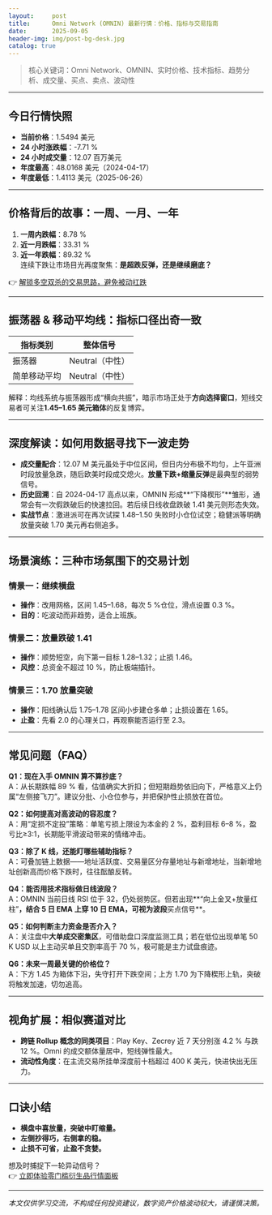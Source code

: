 ```yaml
---
layout:     post
title:      Omni Network (OMNIN) 最新行情：价格、指标与交易指南
date:       2025-09-05
header-img: img/post-bg-desk.jpg
catalog: true
---
```


> 核心关键词：Omni Network、OMNIN、实时价格、技术指标、趋势分析、成交量、买点、卖点、波动性

---

## 今日行情快照
- **当前价格**：1.5494 美元  
- **24 小时涨跌幅**：-7.71 %  
- **24 小时成交量**：12.07 百万美元  
- **年度最高**：48.0168 美元（2024-04-17）  
- **年度最低**：1.4113 美元（2025-06-26）

---

## 价格背后的故事：一周、一月、一年
1. **一周内跌幅**：8.78 %  
2. **近一月跌幅**：33.31 %  
3. **近一年跌幅**：89.32 %  
连续下跌让市场目光再度聚焦：**是超跌反弹，还是继续磨底？**  

👉 [解锁多空双杀的交易思路，避免被动扛跌](https://okxdog.com/)

---

## 振荡器 & 移动平均线：指标口径出奇一致
| 指标类别     | 整体信号 |
|--------------|----------|
| 振荡器        | Neutral（中性） |
| 简单移动平均  | Neutral（中性） |

解释：均线系统与振荡器形成“横向共振”，暗示市场正处于**方向选择窗口**，短线交易者可关注**1.45–1.65 美元箱体**的反复博弈。

---

## 深度解读：如何用数据寻找下一波走势
- **成交量配合**：12.07 M 美元虽处于中位区间，但日内分布极不均匀，上午亚洲时段放量急跌，随后欧美时段成交熄火。**放量下跌+缩量反弹**是最典型的弱势信号。  
- **历史回溯**：自 2024-04-17 高点以来，OMNIN 形成**“下降楔形”**雏形，通常会有一次假跌破后的快速拉回。若后续日线收盘跌破 1.41 美元则形态失效。  
- **实战节点**：激进派可在再次试探 1.48–1.50 失败时小仓位试空；稳健派等明确放量突破 1.70 美元再右侧追多。

---

## 场景演练：三种市场氛围下的交易计划
### 情景一：继续横盘
- **操作**：改用网格，区间 1.45–1.68，每次 5 %仓位，滑点设置 0.3 %。  
- **目的**：吃波动而非趋势，适合上班族。

### 情景二：放量跌破 1.41
- **操作**：顺势短空，向下第一目标 1.28–1.32；止损 1.46。  
- **风控**：总资金不超过 10 %，防止极端插针。

### 情景三：1.70 放量突破
- **操作**：阳线确认后 1.75–1.78 区间小步建仓多单；止损设置在 1.65。  
- **止盈**：先看 2.0 的心理关口，再观察能否运行至 2.3。

---

## 常见问题（FAQ）

**Q1：现在入手 OMNIN 算不算抄底？**  
A：从长期跌幅 89 % 看，估值确实大折扣；但短期趋势依旧向下，严格意义上仍属“左侧接飞刀”。建议分批、小仓位参与，并把保护性止损放在首位。

**Q2：如何提高对高波动的容忍度？**  
A：用“定损不定投”策略：单笔亏损上限设为本金的 2 %，盈利目标 6–8 %，盈亏比≥3:1，长期能平滑波动带来的情绪冲击。

**Q3：除了 K 线，还能盯哪些辅助指标？**  
A：可叠加链上数据——地址活跃度、交易量区分存量地址与新增地址，当新增地址创新高而价格下跌时，往往酝酿反转。

**Q4：能否用技术指标做日线波段？**  
A：OMNIN 当前日线 RSI 位于 32，仍处弱势区。但若出现**“向上金叉+放量红柱”**，结合 5 日 EMA 上穿 10 日 EMA，可视为波段**买点信号**。

**Q5：如何判断主力资金是否介入？**  
A：关注盘中**大单成交密集区**，可借助盘口深度监测工具；若在低位出现单笔 50 K USD 以上主动买单且交割率高于 70 %，极可能是主力试盘痕迹。

**Q6：未来一周最关键的价格位？**  
A：下方 1.45 为箱体下沿，失守打开下跌空间；上方 1.70 为下降楔形上轨，突破将触发加速，切勿追高。

---

## 视角扩展：相似赛道对比
- **跨链 Rollup 概念的同类项目**：Play Key、Zecrey 近 7 天分别涨 4.2 % 与跌 12 %。Omni 的成交额体量居中，短线弹性最大。  
- **流动性角度**：在主流交易所挂单深度前十档超过 400 K 美元，快进快出无压力。

---

## 口诀小结
- **横盘中喜放量，突破中盯缩量。**  
- **左侧抄得巧，右侧拿的稳。**  
- **止损不可省，止盈不贪婪。**

想及时捕捉下一轮异动信号？  
👉 [立即体验零门槛衍生品行情面板](https://okxdog.com/)

---

*本文仅供学习交流，不构成任何投资建议，数字资产价格波动较大，请谨慎决策。*